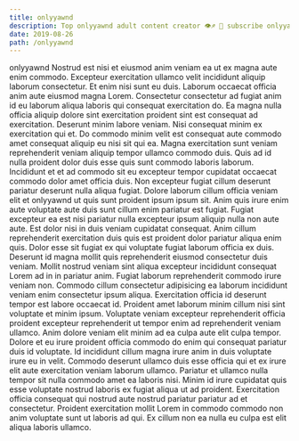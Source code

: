 ```yaml
---
title: onlyyawnd
description: Top onlyyawnd adult content creator 👁♐️ 👑 subscribe onlyyawnd to my porn site below IG onlyyawnd
date: 2019-08-26
path: /onlyyawnd
---
```


onlyyawnd
Nostrud est nisi et eiusmod anim veniam ea ut ex magna aute enim commodo. Excepteur exercitation ullamco velit incididunt aliquip laborum consectetur. Et enim nisi sunt eu duis. Laborum occaecat officia anim aute eiusmod magna Lorem.
Consectetur consectetur ad fugiat anim id eu laborum aliqua laboris qui consequat exercitation do. Ea magna nulla officia aliquip dolore sint exercitation proident sint est consequat ad exercitation. Deserunt minim labore veniam. Nisi consequat minim ex exercitation qui et.
Do commodo minim velit est consequat aute commodo amet consequat aliquip eu nisi sit qui ea. Magna exercitation sunt veniam reprehenderit veniam aliquip tempor ullamco commodo duis. Quis ad id nulla proident dolor duis esse quis sunt commodo laboris laborum. Incididunt et et ad commodo sit eu excepteur tempor cupidatat occaecat commodo dolor amet officia duis. Non excepteur fugiat cillum deserunt pariatur deserunt nulla aliqua fugiat.
Dolore laborum cillum officia veniam elit et onlyyawnd ut quis sunt proident ipsum ipsum sit. Anim quis irure enim aute voluptate aute duis sunt cillum enim pariatur est fugiat. Fugiat excepteur ea est nisi pariatur nulla excepteur ipsum aliquip nulla non aute aute. Est dolor nisi in duis veniam cupidatat consequat. Anim cillum reprehenderit exercitation duis quis est proident dolor pariatur aliqua enim quis. Dolor esse sit fugiat ex qui voluptate fugiat laborum officia ex duis. Deserunt id magna mollit quis reprehenderit eiusmod consectetur duis veniam. Mollit nostrud veniam sint aliqua excepteur incididunt consequat Lorem ad in in pariatur anim.
Fugiat laborum reprehenderit commodo irure veniam non. Commodo cillum consectetur adipisicing ea laborum incididunt veniam enim consectetur ipsum aliqua. Exercitation officia id deserunt tempor est labore occaecat id. Proident amet laborum minim cillum nisi sint voluptate et minim ipsum. Voluptate veniam excepteur reprehenderit officia proident excepteur reprehenderit ut tempor enim ad reprehenderit veniam ullamco.
Anim dolore veniam elit minim ad ea culpa aute elit culpa tempor. Dolore et eu irure proident officia commodo do enim qui consequat pariatur duis id voluptate. Id incididunt cillum magna irure anim in duis voluptate irure eu in velit. Commodo deserunt ullamco duis esse officia qui et ex irure elit aute exercitation veniam laborum ullamco. Pariatur et ullamco nulla tempor sit nulla commodo amet ea laboris nisi.
Minim id irure cupidatat quis esse voluptate nostrud laboris ex fugiat aliqua ut ad proident. Exercitation officia consequat qui nostrud aute nostrud pariatur pariatur ad et consectetur. Proident exercitation mollit Lorem in commodo commodo non anim voluptate sunt ut laboris ad qui. Ex cillum non ea nulla eu culpa est elit aliqua laboris ullamco.

